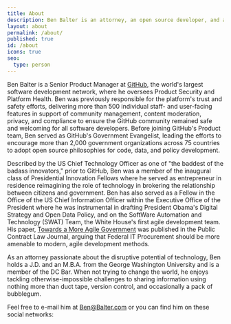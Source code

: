 ```yaml
---
title: About
description: Ben Balter is an attorney, an open source developer, and a Product Manager at GitHub, the world's largest software development network.
layout: about
permalink: /about/
published: true
id: /about
icons: true
seo:
  type: person
---
```


Ben Balter is a Senior Product Manager at [GitHub](https://github.com/about), the world's largest software development network, where he oversees Product Security and Platform Health. Ben was previously responsible for the platform's trust and safety efforts, delivering more than 500 individual staff- and user-facing features in support of community management, content moderation, privacy, and compliance to ensure the GitHub community remained safe and welcoming for all software developers. Before joining GitHub's Product team, Ben served as GitHub's Government Evangelist, leading the efforts to encourage more than 2,000 government organizations across 75 countries to adopt open source philosophies for code, data, and policy development.

Described by the US Chief Technology Officer as one of "the baddest of the badass innovators," prior to GitHub, Ben was a member of the inaugural class of Presidential Innovation Fellows where he served as entrepreneur in residence reimagining the role of technology in brokering the relationship between citizens and government. Ben has also served as a Fellow in the Office of the US Chief Information Officer within the Executive Office of the President where he was instrumental in drafting President Obama's Digital Strategy and Open Data Policy, and on the SoftWare Automation and Technology (SWAT) Team, the White House's first agile development team. His paper, [Towards a More Agile Government](https://ben.balter.com/2011/11/29/towards-a-more-agile-government/) was published in the Public Contract Law Journal, arguing that Federal IT Procurement should be more amenable to modern, agile development methods.

As an attorney passionate about the disruptive potential of technology, Ben holds a J.D. and an M.B.A. from the George Washington University and is a member of the DC Bar. When not trying to change the world, he enjoys tackling otherwise-impossible challenges to sharing information using nothing more than duct tape, version control, and occasionally a pack of bubblegum.

Feel free to e-mail him at [Ben@Balter.com](mailto:Ben@Balter.com) or you can find him on these social networks:
